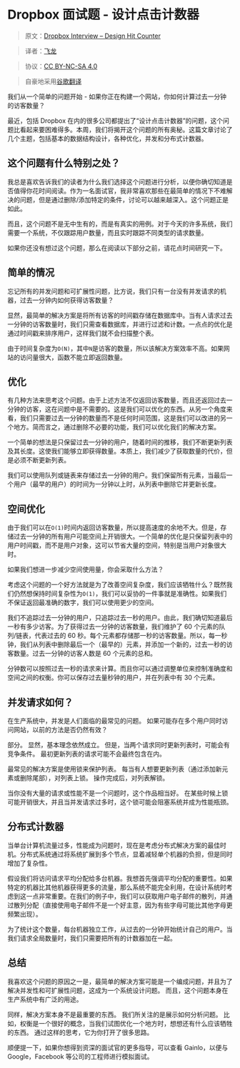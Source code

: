 # Dropbox 面试题 - 设计点击计数器

> 原文：[Dropbox Interview – Design Hit Counter](http://blog.gainlo.co/index.php/2016/09/12/dropbox-interview-design-hit-counter/)

> 译者：[飞龙](https://github.com/wizardforcel)

> 协议：[CC BY-NC-SA 4.0](http://creativecommons.org/licenses/by-nc-sa/4.0/)

> 自豪地采用[谷歌翻译](https://translate.google.cn/)

我们从一个简单的问题开始 - 如果你正在构建一个网站，你如何计算过去一分钟的访客数量？

最近，包括 Dropbox 在内的很多公司都提出了“设计点击计数器”的问题，这个问题比看起来要困难得多。本周，我们将揭开这个问题的所有奥秘。这篇文章讨论了几个主题，包括基本的数据结构设计，各种优化，并发和分布式计数器。


## 这个问题有什么特别之处？

我总是喜欢告诉我们的读者为什么我们选择这个问题进行分析，以便你确切知道是否值得你花时间阅读。作为一名面试官，我非常喜欢那些在最简单的情况下不难解决的问题，但是通过删除/添加特定的条件，讨论可以越来越深入。这个问题正是如此。

而且，这个问题不是无中生有的，而是有真实的用例。对于今天的许多系统，我们需要一个系统，不仅跟踪用户数量，而且实时跟踪不同类型的请求数量。

如果你还没有想过这个问题，那么在阅读以下部分之前，请花点时间研究一下。

## 简单的情况

忘记所有的并发问题和可扩展性问题，比方说，我们只有一台没有并发请求的机器，过去一分钟内如何获得访客数量？

显然，最简单的解决方案是将所有访客的时间戳存储在数据库中。当有人请求过去一分钟的访客数量时，我们只需查看数据库，并进行过滤和计数。一点点的优化是通过时间戳来排序用户，这样我们就不会扫描整个表。

由于时间复杂度为`O(N)`，其中`N`是访客的数量，所以该解决方案效率不高。如果网站的访问量很大，函数不能立即返回数量。

## 优化

有几种方法来思考这个问题。由于上述方法不仅返回访客数量，而且还返回过去一分钟的访客，这在问题中是不需要的。这是我们可以优化的东西。从另一个角度来看，我们只需要过去一分钟的数量而不是任何时间范围，这是我们可以改进的另一个地方。简而言之，通过删除不必要的功能，我们可以优化我们的解决方案。

一个简单的想法是只保留过去一分钟的用户，随着时间的推移，我们不断更新列表及其长度。这使我们能够立即获得数量。本质上，我们减少了获取数量的代价，但是必须不断更新列表。

我们可以使用队列或链表来存储过去一分钟的用户。我们保留所有元素，当最后一个用户（最早的用户）的时间为一分钟以上时，从列表中删除它并更新长度。



## 空间优化

由于我们可以在`O(1)`时间内返回访客数量，所以提高速度的余地不大。但是，存储过去一分钟的所有用户可能空间上开销很大。一个简单的优化是只保留列表中的用户时间戳，而不是用户对象，这可以节省大量的空间，特别是当用户对象很大时。

如果我们想进一步减少空间使用量，你会采取什么方法？

考虑这个问题的一个好方法就是为了改善空间复杂度，我们应该牺牲什么？既然我们仍然想保持时间复杂性为`O(1)`，我们可以妥协的一件事就是准确性。如果我们不保证返回最准确的数字，我们可以使用更少的空间。

我们不追踪过去一分钟的用户，只追踪过去一秒的用户。由此，我们确切知道最后一秒有多少访客。为了获得过去一分钟的访客数量，我们维护了 60 个元素的队列/链表，代表过去的 60 秒。每个元素都存储那一秒的访客数量。所以，每一秒钟，我们从列表中删除最后一个（最早的）元素，并添加一个新的，过去一秒的访客数量。过去一分钟的访客人数是 60 个元素的总和。

分钟数可以按照过去一秒的请求来计算。而且你可以通过调整单位来控制准确度和空间之间的权衡。你可以保存过去量秒钟的用户，并在列表中有 30 个元素。

## 并发请求如何？

在生产系统中，并发是人们面临的最常见的问题。 如果可能存在多个用户同时访问网站，以前的方法是否仍然有效？

部分。 显然，基本理念依然成立。 但是，当两个请求同时更新列表时，可能会有竞争条件。 最初更新列表的请求可能不会最终包含在内。

最常见的解决方案是使用锁来保护列表。 每当有人想要更新列表（通过添加新元素或删除尾部），对列表上锁。 操作完成后，对列表解锁。

当你没有大量的请求或性能不是一个问题时，这个作品相当好。 在某些时候上锁可能开销很大，并且当并发请求过多时，这个锁可能会阻塞系统并成为性能瓶颈。

## 分布式计数器


当单台计算机流量过多，性能成为问题时，现在是考虑分布式解决方案的最佳时机。分布式系统通过将系统扩展到多个节点，显着减轻单个机器的负担，但是同时增加了复杂性。

假设我们将访问请求平均分配给多台机器。我想首先强调平均分配的重要性。如果特定的机器比其他机器获得更多的流量，那么系统不能完全利用，在设计系统时考虑到这一点非常重要。在我们的例子中，我们可以获取用户电子邮件的散列，并通过散列分配（直接使用电子邮件不是一个好主意，因为有些字母可能比其他字母更频繁出现）。

为了统计这个数量，每台机器独立工作，从过去的一分钟开始统计自己的用户。当我们请求全局数量时，我们只需要把所有的计数器加在一起。

## 总结

我喜欢这个问题的原因之一是，最简单的解决方案可能是一个编成问题，并且为了解决并发性和可扩展性问题，这成为一个系统设计问题。 而且，这个问题本身在生产系统中有广泛的用途。

同样，解决方案本身不是最重要的东西。 我们所关注的是展示如何分析问题。 比如，权衡是一个很好的概念，当我们试图优化一个地方时，想想还有什么应该牺牲的东西。 通过这样的思考，它为你打开了很多思路。

顺便提一下，如果你想得到资深的面试官的更多指导，可以查看 Gainlo，以便与 Google，Facebook 等公司的工程师进行模拟面试。
